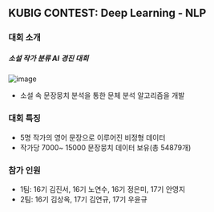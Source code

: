 ## KUBIG CONTEST: Deep Learning - NLP

### 대회 소개
##### 소설 작가 분류 AI 경진 대회
![image](https://user-images.githubusercontent.com/121701637/221734532-5182cb8b-2a59-46eb-986e-51dfe6ec746b.png)

* 소설 속 문장뭉치 분석을 통한 문체 분석 알고리즘을 개발

### 대회 특징
* 5명 작가의 영어 문장으로 이루어진 비정형 데이터 
* 작가당 7000~ 15000 문장뭉치 데이터 보유(총 54879개)

### 참가 인원
* 1팀: 16기 김진서, 16기 노연수, 16기 정은미, 17기 안영지
* 2팀: 16기 김상옥, 17기 김연규, 17기 우윤규
